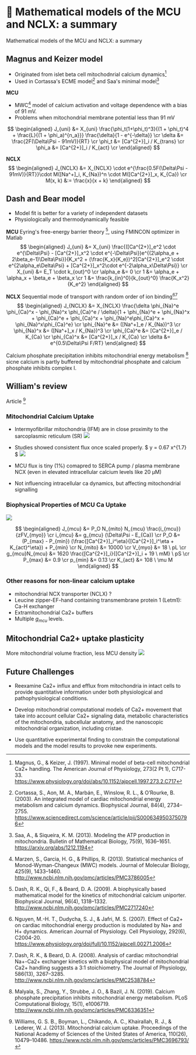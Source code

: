# 📒 Mathematical models of the MCU and NCLX: a summary


Mathematical models of the MCU and NCLX: a summary

<!--more-->

## Magnus and Keizer model
* Originated from islet beta cell mitochodnrial calcium dynamics[^Magnus1997]
* Used in Cortassa's ECME model[^Cortassa2003] and Saa's minimal model[^Saa2013]

**MCU**

* MWC[^Marzen2013] model of calcium activation and voltage dependence with a bias of 91 mV.
* Problems when mitochondrial membrane potential less than 91 mV

$$
\begin{aligned}
  J_{uni} &= X_{uni} \frac{\phi_t(1+\phi_t)^3}{(1 + \phi_t)^4 + \frac{L}{(1 + \phi_a)^{n_a}}} \frac{\delta}{1 - e^{-\delta}}  \cr
  \delta &= \frac{2F(\Delta\Psi - 91mV)}{RT}  \cr
  \phi_t &= [Ca^{2+}]_i / K_{trans}  \cr
  \phi_a &= [Ca^{2+}]_i / K_{act}    \cr
\end{aligned}
$$

**NCLX**
$$
\begin{aligned}
  J_{NCLX} &= X_{NCLX} \cdot e^{\frac{0.5F(\Delta\Psi - 91mV)}{RT}}\cdot M([Na^+]_i, K_{Na})^n \cdot M([Ca^{2+}]_x, K_{Ca})   \cr
  M(x, k) &:= \frac{x}{x + k}
\end{aligned}
$$


## Dash and Bear model
* Model fit is better for a variety of independent datasets
* Physiologically and thermodynamically feasible

**MCU**
Eyring's free-energy barrier theory [^Dash2009], using FMINCON optimizer in Matlab
$$
\begin{aligned}
J_{uni} &= X_{uni} \frac{([Ca^{2+}]_e^2 \cdot e^{\Delta\Psi} - [Ca^{2+}]_x^2 \cdot e^{-\Delta\Psi})e^{(2\alpha_e + 2\beta_e-1)\Delta\Psi}}{K_x^2 + (\frac{K_x}{K_e})^2[Ca^{2+}]_e^2 \cdot e^{2\alpha_e\Delta\Psi} + [Ca^{2+}]_x^2\cdot e^{-2\alpha_x\Delta\Psi}}  \cr
X_{uni} &= E_T \cdot k_{out}^0  \cr
\alpha_e &= 0  \cr
1 &= \alpha_e + \alpha_x + \beta_e + \beta_x  \cr
1 &= \frac{k_{in}^0}{k_{out}^0} \frac{K_x^2}{K_e^2}
\end{aligned}
$$

**NCLX**
Sequential mode of transport with random order of ion binding[^Nguyen2007][^Dash2008]
$$
\begin{aligned}
  J_{NCLX} &= X_{NCLX} \frac{\delta \phi_{Na}^e \phi_{Ca}^x - \phi_{Na}^x \phi_{Ca}^e / \delta}{1 + \phi_{Na}^e + \phi_{Na}^x + \phi_{Ca}^e + \phi_{Ca}^x + \phi_{Na}^e\phi_{Ca}^x + \phi_{Na}^x\phi_{Ca}^e}  \cr
  \phi_{Na}^e &= ([Na^+]_e / K_{Na})^3  \cr
  \phi_{Na}^x &= ([Na^+]_x / K_{Na})^3  \cr
  \phi_{Ca}^e &= [Ca^{2+}]_e / K_{Ca}  \cr
  \phi_{Ca}^x &= [Ca^{2+}]_x / K_{Ca}  \cr
  \delta &= e^{0.5\Delta\Psi F/RT}
\end{aligned}
$$

Calcium phosphate precipitation inhibits mitochondrial energy metabolism [^Malyala2019] sicne calcium is partly buffered by mitochondrial phosphate and calcium phosphate inhibits complex I.

## William's review

Article [^Williams2013]

### Mitochondrial Calcium Uptake
* Intermyofibrillar mitochondria (IFM) are in close proximity to the sarcoplasmic reticulum (SR)
![](https://www.ncbi.nlm.nih.gov/pmc/articles/PMC3696793/bin/pnas.1300410110fig01.jpg)

* Studies showed consistent flux once scaled properly. $ y = 0.67 x^{1.7} $
![](https://www.ncbi.nlm.nih.gov/pmc/articles/PMC3696793/bin/pnas.1300410110fig02.jpg)

* MCU flux is tiny (1%) comapred to SERCA pump / plasma membrane NCX (even in elevated intracellular calcium levels like 20 μM)
* Not influencing intracellular ca dynamics, but affecting mitochondrial signalling

### Biophysical Properties of MCU Ca Uptake

![](https://www.ncbi.nlm.nih.gov/pmc/articles/PMC3696793/bin/pnas.1300410110fig03.jpg)

$$
\begin{aligned}
  J_{mcu} &= P_O N_{mito} N_{mcu} \frac{i_{mcu}}{zFV_{myo}}  \cr
  i_{mcu} &= g_{mcu} (\Delta\Psi - E_{Ca})  \cr
  P_O &= (P_{max} - P_{min}) (\frac{[Ca^{2+}]_i^\eta}{[Ca^{2+}]_i^\eta + K_{act}^\eta}) + P_{min}   \cr
  N_{mito} &= 10000  \cr
  V_{myo} &= 18 \ pL \cr
  g_{mcu}N_{mcu} &= 1620 \frac{[Ca^{2+}]_i}{[Ca^{2+}]_i + 19 \ mM} \ pS \cr
  P_{max} &= 0.9  \cr
  p_{min} &= 0.13 \cr
  K_{act} &= 108 \ \mu M
\end{aligned}
$$

### Other reasons for non-linear calcium uptake
* mitochondrial NCX transporter (NCLX) ?
* Leucine zipper-EF-hand containing transmembrane protein 1 (Letm1): Ca-H exchanger
* Extramitochondrial Ca2+ buffers
* Multiple $g_{mcu}$ levels.

## Mitochondrial Ca2+ uptake plasticity
More mitochondrial volume fraction, less MCU density
![](https://www.ncbi.nlm.nih.gov/pmc/articles/PMC3696793/bin/pnas.1300410110fig04.jpg)

## Future Challenges

* Reexamine Ca2+ influx and efflux from mitochondria in intact cells to provide quantitative information under both physiological and pathophysiological conditions.

* Develop mitochondrial computational models of Ca2+ movement that take into account cellular Ca2+ signaling data, metabolic characteristics of the mitochondria, subcellular anatomy, and the nanoscopic mitochondrial organization, including cristae.

* Use quantitative experimental finding to constrain the computational models and the model results to provoke new experiments.

[^Magnus1997]: Magnus, G., & Keizer, J. (1997). Minimal model of beta-cell mitochondrial Ca2+ handling. The American Journal of Physiology, 273(2 Pt 1), C717-33. https://www.physiology.org/doi/abs/10.1152/ajpcell.1997.273.2.C717

[^Saa2013]: Saa, A., & Siqueira, K. M. (2013). Modeling the ATP production in mitochondria. Bulletin of Mathematical Biology, 75(9), 1636–1651. https://arxiv.org/abs/1212.1194

[^Cortassa2003]: Cortassa, S., Aon, M. A., Marbán, E., Winslow, R. L., & O’Rourke, B. (2003). An integrated model of cardiac mitochondrial energy metabolism and calcium dynamics. Biophysical Journal, 84(4), 2734–2755. https://www.sciencedirect.com/science/article/pii/S0006349503750796

[^Marzen2013]: Marzen, S., Garcia, H. G., & Phillips, R. (2013). Statistical mechanics of Monod-Wyman-Changeux (MWC) models. Journal of Molecular Biology, 425(9), 1433–1460. http://www.ncbi.nlm.nih.gov/pmc/articles/PMC3786005

[^Dash2008]: Dash, R. K., & Beard, D. A. (2008). Analysis of cardiac mitochondrial Na+-Ca2+ exchanger kinetics with a biophysical model of mitochondrial Ca2+ handling suggests a 3:1 stoichiometry. The Journal of Physiology, 586(13), 3267–3285. http://www.ncbi.nlm.nih.gov/pmc/articles/PMC2538784

[^Dash2009]: Dash, R. K., Qi, F., & Beard, D. A. (2009). A biophysically based mathematical model for the kinetics of mitochondrial calcium uniporter. Biophysical Journal, 96(4), 1318–1332. http://www.ncbi.nlm.nih.gov/pmc/articles/PMC2717240

[^Nguyen2007]: Nguyen, M.-H. T., Dudycha, S. J., & Jafri, M. S. (2007). Effect of Ca2+ on cardiac mitochondrial energy production is modulated by Na+ and H+ dynamics. American Journal of Physiology. Cell Physiology, 292(6), C2004-20. https://www.physiology.org/doi/full/10.1152/ajpcell.00271.2006

[^Malyala2019]: Malyala, S., Zhang, Y., Strubbe, J. O., & Bazil, J. N. (2019). Calcium phosphate precipitation inhibits mitochondrial energy metabolism. PLoS Computational Biology, 15(1), e1006719. http://www.ncbi.nlm.nih.gov/pmc/articles/PMC6336351

[^Williams2013]: Williams, G. S. B., Boyman, L., Chikando, A. C., Khairallah, R. J., & Lederer, W. J. (2013). Mitochondrial calcium uptake. Proceedings of the National Academy of Sciences of the United States of America, 110(26), 10479–10486. https://www.ncbi.nlm.nih.gov/pmc/articles/PMC3696793/


